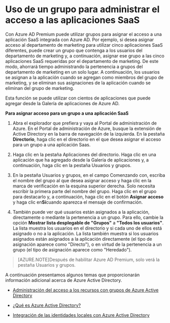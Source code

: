 
<properties 
	pageTitle="Uso de un grupo para administrar el acceso a aplicaciones SaaS| Microsoft Azure" 
	description="Un tema que explica cómo utilizar grupos en Azure AD Premium para asignar el acceso a aplicaciones SaaS integradas con Azure AD." 
	services="active-directory" 
	documentationCenter="" 
	authors="femila" 
	manager="swadhwa" 
	editor=""
	tags="azure-classic-portal"/>

<tags 
	ms.service="active-directory" 
	ms.workload="infrastructure-services" 
	ms.tgt_pltfrm="na" 
	ms.devlang="na" identity
	ms.topic="article" 
	ms.date="07/13/2015" 
	ms.author="femila"/>


# Uso de un grupo para administrar el acceso a las aplicaciones SaaS

Con Azure AD Premium puede utilizar grupos para asignar el acceso a una aplicación SaaS integrada con Azure AD. Por ejemplo, si desea asignar acceso al departamento de marketing para utilizar cinco aplicaciones SaaS diferentes, puede crear un grupo que contenga a los usuarios del departamento de marketing y, a continuación, asignar ese grupo a las cinco aplicaciones SaaS requeridas por el departamento de marketing. De este modo, ahorrará tiempo administrando la pertenencia a grupos del departamento de marketing en un solo lugar. A continuación, los usuarios se asignan a la aplicación cuando se agregan como miembros del grupo de marketing, y se eliminan sus asignaciones de la aplicación cuando se eliminan del grupo de marketing.

Esta función se puede utilizar con cientos de aplicaciones que puede agregar desde la Galería de aplicaciones de Azure AD.

**Para asignar acceso para un grupo a una aplicación SaaS**


1. Abra el explorador que prefiera y vaya al Portal de administración de Azure. En el Portal de administración de Azure, busque la extensión de Active Directory en la barra de navegación de la izquierda. En la pestaña **Directorio**, haga clic en el directorio en el que desea asignar el acceso para un grupo a una aplicación Saas.


2. Haga clic en la pestaña Aplicaciones del directorio. Haga clic en una aplicación que ha agregado desde la Galería de aplicaciones y, a continuación, haga clic en la pestaña Usuarios y grupos.

3. En la pestaña Usuarios y grupos, en el campo Comenzando con, escriba el nombre del grupo al que desea asignar acceso y haga clic en la marca de verificación en la esquina superior derecha. Solo necesita escribir la primera parte del nombre del grupo. Haga clic en el grupo para destacarlo y, a continuación, haga clic en el botón **Asignar acceso** y haga clic en**Sí**cuando aparezca el mensaje de confirmación.


4. También puede ver qué usuarios están asignados a la aplicación, directamente o mediante la pertenencia a un grupo. Para ello, cambie la opción **Mostrar lista desplegable de "Grupos"** a **"Todos los usuarios"**. La lista muestra los usuarios en el directorio y si cada uno de ellos está asignado o no a la aplicación. La lista también muestra si los usuarios asignados están asignados a la aplicación directamente (el tipo de asignación aparece como "Directo"), o en virtud de la pertenencia a un grupo (el tipo de asignación aparece como "Heredado").


> [AZURE.NOTE]Después de habilitar Azure AD Premium, solo verá la pestaña Usuarios y grupos.

A continuación presentamos algunos temas que proporcionarán información adicional acerca de Azure Active Directory.

* [Administración del acceso a los recursos con grupos de Azure Active Directory](active-directory-manage-groups.md)

* [¿Qué es Azure Active Directory?](active-directory-whatis.md)

* [Integración de las identidades locales con Azure Active Directory](active-directory-aadconnect.md)

<!---HONumber=August15_HO6-->